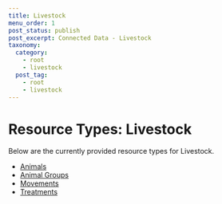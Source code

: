 ```yaml
---
title: Livestock
menu_order: 1
post_status: publish
post_excerpt: Connected Data - Livestock
taxonomy:
  category:
    - root
    - livestock
  post_tag:
    - root
    - livestock
---
```


# Resource Types: Livestock

Below are the currently provided resource types for Livestock.

- [Animals](/resource-types/livestock/animals.md)
- [Animal Groups](/resource-types/livestock/animal-group.md)
- [Movements](/resource-types/livestock/movements)
- [Treatments](/resource-types/livestock/treatments/index.md)
